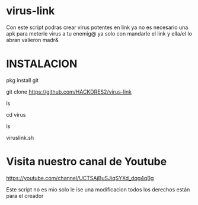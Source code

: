 # virus-link
Con este script podras crear virus potentes en link ya no es necesario una apk para meterle virus a tu enemig@ ya solo con mandarle el link y ella/el lo abran valieron madr&amp;

# INSTALACION 

pkg install git

git clone https://github.com/HACKDRES2/virus-link

ls 

cd virus

ls

viruslink.sh

# Visita nuestro canal de Youtube

https://youtube.com/channel/UCTSAjBuSJiqSYXd_dqg4qBg


Este script no es mio solo le ise una modificacion todos los derechos están para el creador
